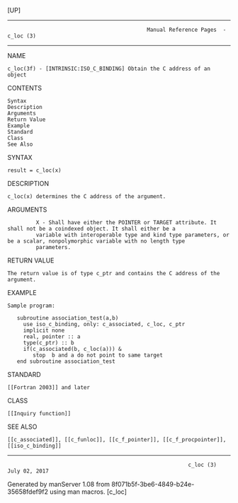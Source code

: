 [UP]

-----------------------------------------------------------------------------------------------------------------------------------
                                                Manual Reference Pages  - c_loc (3)
-----------------------------------------------------------------------------------------------------------------------------------
                                                                 
NAME

    c_loc(3f) - [INTRINSIC:ISO_C_BINDING] Obtain the C address of an object

CONTENTS

    Syntax
    Description
    Arguments
    Return Value
    Example
    Standard
    Class
    See Also

SYNTAX

    result = c_loc(x)

DESCRIPTION

    c_loc(x) determines the C address of the argument.

ARGUMENTS

             X - Shall have either the POINTER or TARGET attribute. It shall not be a coindexed object. It shall either be a
             variable with interoperable type and kind type parameters, or be a scalar, nonpolymorphic variable with no length type
             parameters.

RETURN VALUE

    The return value is of type c_ptr and contains the C address of the argument.

EXAMPLE

    Sample program:

       subroutine association_test(a,b)
         use iso_c_binding, only: c_associated, c_loc, c_ptr
         implicit none
         real, pointer :: a
         type(c_ptr) :: b
         if(c_associated(b, c_loc(a))) &
            stop  b and a do not point to same target 
       end subroutine association_test



STANDARD

    [[Fortran 2003]] and later

CLASS

    [[Inquiry function]]

SEE ALSO

    [[c_associated]], [[c_funloc]], [[c_f_pointer]], [[c_f_procpointer]], [[iso_c_binding]]

-----------------------------------------------------------------------------------------------------------------------------------

                                                             c_loc (3)                                                July 02, 2017

Generated by manServer 1.08 from 8f071b5f-3be6-4849-b24e-35658fdef9f2 using man macros.
                                                              [c_loc]
